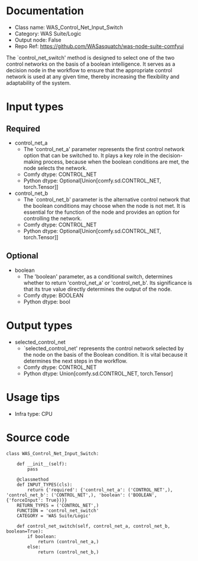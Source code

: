 # Documentation
- Class name: WAS_Control_Net_Input_Switch
- Category: WAS Suite/Logic
- Output node: False
- Repo Ref: https://github.com/WASasquatch/was-node-suite-comfyui

The `control_net_switch' method is designed to select one of the two control networks on the basis of a boolean intelligence. It serves as a decision node in the workflow to ensure that the appropriate control network is used at any given time, thereby increasing the flexibility and adaptability of the system.

# Input types
## Required
- control_net_a
    - The 'control_net_a' parameter represents the first control network option that can be switched to. It plays a key role in the decision-making process, because when the boolean conditions are met, the node selects the network.
    - Comfy dtype: CONTROL_NET
    - Python dtype: Optional[Union[comfy.sd.CONTROL_NET, torch.Tensor]]
- control_net_b
    - The `control_net_b' parameter is the alternative control network that the boolean conditions may choose when the node is not met. It is essential for the function of the node and provides an option for controlling the network.
    - Comfy dtype: CONTROL_NET
    - Python dtype: Optional[Union[comfy.sd.CONTROL_NET, torch.Tensor]]
## Optional
- boolean
    - The 'boolean' parameter, as a conditional switch, determines whether to return 'control_net_a' or 'control_net_b'. Its significance is that its true value directly determines the output of the node.
    - Comfy dtype: BOOLEAN
    - Python dtype: bool

# Output types
- selected_control_net
    - `selected_control_net' represents the control network selected by the node on the basis of the Boolean condition. It is vital because it determines the next steps in the workflow.
    - Comfy dtype: CONTROL_NET
    - Python dtype: Union[comfy.sd.CONTROL_NET, torch.Tensor]

# Usage tips
- Infra type: CPU

# Source code
```
class WAS_Control_Net_Input_Switch:

    def __init__(self):
        pass

    @classmethod
    def INPUT_TYPES(cls):
        return {'required': {'control_net_a': ('CONTROL_NET',), 'control_net_b': ('CONTROL_NET',), 'boolean': ('BOOLEAN', {'forceInput': True})}}
    RETURN_TYPES = ('CONTROL_NET',)
    FUNCTION = 'control_net_switch'
    CATEGORY = 'WAS Suite/Logic'

    def control_net_switch(self, control_net_a, control_net_b, boolean=True):
        if boolean:
            return (control_net_a,)
        else:
            return (control_net_b,)
```